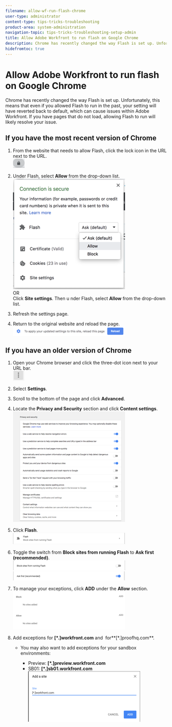 ```yaml
---
filename: allow-wf-run-flash-chrome
user-type: administrator
content-type: tips-tricks-troubleshooting
product-area: system-administration
navigation-topic: tips-tricks-troubleshooting-setup-admin
title: Allow Adobe Workfront to run flash on Google Chrome
description: Chrome has recently changed the way Flash is set up. Unfortunately, this means that even if you allowed Flash to run in the past, your setting will have reverted back to default, which can cause issues within Adobe Workfront. If you have pages that do not load, allowing Flash to run will likely resolve your issue.
hidefromtoc: true
---
```


# Allow Adobe Workfront to run flash on Google Chrome

Chrome has recently changed the way Flash is set up. Unfortunately, this means that even if you allowed Flash to run in the past, your setting will have reverted back to default, which can cause issues within Adobe Workfront. If you have pages that do not load, allowing Flash to run will likely resolve your issue.

## If you have the most recent version of Chrome

1. From the website that needs to allow Flash, click the lock icon in the URL next to the URL.  
   ![new-1.png](assets/new-1-36x28.png)  

1. Under Flash, select **Allow** from the drop-down list.  
   ![new-2.png](assets/new-2-350x344.png)  
   OR   
   Click **Site settings**. Then u nder Flash, select **Allow** from the drop-down list.&nbsp; 

1. Refresh the settings page.&nbsp; 
1. Return to the original website and reload the page.  
   ![new-3.png](assets/new-3-350x30.png)

## If you have an older version of Chrome

1. Open your Chrome browser and click the three-dot icon next to your URL bar.  
   ![icon.png](assets/icon-35x30.png)

1. Select **Settings**.
1. Scroll to the bottom of the page and click **Advanced**.  

1. Locate the **Privacy and Security**&nbsp;section and click **Content settings**.  
   ![3-content-settings.png](assets/3-content-settings-350x344.png)  

1. Click **Flash**.  
   ![4-flash.png](assets/4-flash-350x35.png)  

1. Toggle the switch from **Block sites from running Flash** to **Ask first (recommended)**.  
   ![5-toggle-block.png](assets/5-toggle-block-350x31.png)  
   ![6-toggle-ask.png](assets/6-toggle-ask-350x28.png)

1. To manage your exceptions, click **ADD** under the **Allow** section.  
   ![7-exceptions.png](assets/7-exceptions-350x119.png)

1. Add&nbsp;exceptions for&nbsp;**[&#42;.]workfront.com** and &nbsp;for**[&#42;.]proofhq.com**.

   * You may also want to add exceptions for your sandbox environments:

      * Preview:&nbsp;**[&#42;.]preview.workfront.com**
      * SB01: **[&#42;.]sb01.workfront.com** 
        ![8-last.png](assets/8-last-350x157.png)

